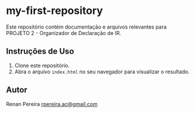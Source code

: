 # my-first-repository

Este repositório contém documentação e arquivos relevantes para PROJETO 2 - Organizador de Declaração de IR.

## Instruções de Uso

1. Clone este repositório.
2. Abra o arquivo `index.html` no seu navegador para visualizar o resultado.

## Autor

Renan Pereira <rpereira.ac@gmail.com>
